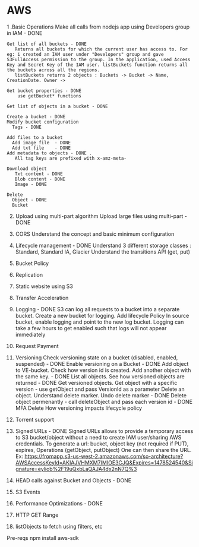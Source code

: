 ﻿# AWS

1 .Basic Operations
	Make all calls from nodejs app using Developers group in IAM - DONE

	Get list of all buckets - DONE
	   Returns all buckets for which the current user has access to. For eg: i created an IAM user under "Developers" group and gave S3FullAccess permission to the group. In the application, used Access Key and Secret Key of the IAM user. listBuckets function returns all the buckets across all the regions.
	   listBuckets returns 2 objects : Buckets -> Bucket -> Name, CreationDate. Owner -> 

	Get bucket properties - DONE
		use getBucket* functions

	Get list of objects in a bucket - DONE

	Create a bucket - DONE
	Modify bucket configuration
	  Tags - DONE

	Add files to a bucket 
	  Add image file  - DONE
	  Add txt file    - DONE
	Add metadata to objects - DONE .
	   All tag keys are prefixed with x-amz-meta-

	Download object
	   Txt content - DONE
	   Blob content - DONE
	   Image - DONE

	Delete
	  Object - DONE
	  Bucket

2. Upload using multi-part algorithm
	Upload large files using multi-part - DONE

3. CORS
	Understand the concept and basic minimum configuration

4. Lifecycle management - DONE
       Understand 3 different storage classes : Standard, Standard IA, Glacier
	   Understand the transitions
	   API (get, put)

5. Bucket Policy
6. Replication
7. Static website using S3
8. Transfer Acceleration
9. Logging - DONE
      S3 can log all requests to a bucket into a separate bucket.
	  Create a new bucket for logging. Add lifecycle Policy
	  In source bucket, enable logging and point to the new log bucket.
	  Logging can take a few hours to get enabled such that logs will not appear immediately
10. Request Payment
11. Versioning
       Check versioning state on a bucket (disabled, enabled, suspended) - DONE
	   Enable versioning on a Bucket - DONE
	   Add object to VE-bucket. Check how version id is created. Add another object with the same key. - DONE
	   List all objects. See how versioned objects are returned - DONE
	   Get versioned objects. Get object with a specific version - use getObject and pass VersionId as a parameter
	   Delete an object. Understand delete marker. Undo delete marker - DONE
	   Delete object permenantly - call deleteObject and pass each version id - DONE
	   MFA Delete
	   How versioning impacts lifecycle policy
12. Torrent support

13. Signed URLs - DONE
       Signed URLs allows to provide a temporary access to S3 bucket/object without a need to create IAM user/sharing AWS credentials.
	   To generate a url: bucket, object key (not required if PUT), expires, Operations (getObject, putObject)
	   One can then share the URL. Ex: https://fromapp.s3-us-west-2.amazonaws.com/so-architecture?AWSAccessKeyId=AKIAJVHMXM7IMIOE3CJQ&Expires=1478524540&Signature=eyliob%2F19uQxbLaQAJA4dx2nN7Q%3

14. HEAD calls against Bucket and Objects - DONE
15. S3 Events
16. Performance Optimizations - DONE
17. HTTP GET Range
18. listObjects to fetch using filters, etc


Pre-reqs
npm install aws-sdk



